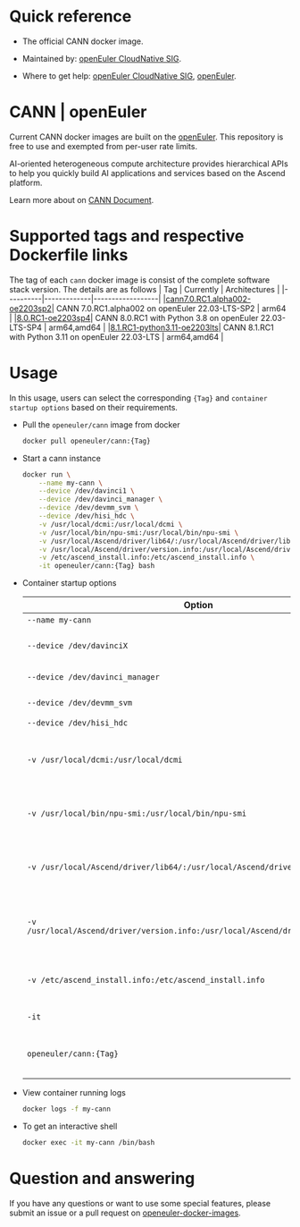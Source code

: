 # Quick reference

- The official CANN docker image.

- Maintained by: [openEuler CloudNative SIG](https://gitee.com/openeuler/cloudnative).

- Where to get help: [openEuler CloudNative SIG](https://gitee.com/openeuler/cloudnative), [openEuler](https://gitee.com/openeuler/community).

# CANN | openEuler
Current CANN docker images are built on the [openEuler](https://repo.openeuler.org/). This repository is free to use and exempted from per-user rate limits.

AI-oriented heterogeneous compute architecture provides hierarchical APIs to help you quickly build AI applications and services based on the Ascend platform.

Learn more about on [CANN Document](https://www.hiascend.com/en/document).

# Supported tags and respective Dockerfile links
The tag of each `cann` docker image is consist of the complete software stack version. The details are as follows
|    Tag   |  Currently  |   Architectures  |
|----------|-------------|------------------|
|[cann7.0.RC1.alpha002-oe2203sp2](https://gitee.com/openeuler/openeuler-docker-images/blob/master/AI/cann/7.0.RC1.alpha002/22.03-lts-sp2/Dockerfile)| CANN 7.0.RC1.alpha002 on openEuler 22.03-LTS-SP2 | arm64 |
|[8.0.RC1-oe2203sp4](https://gitee.com/openeuler/openeuler-docker-images/blob/master/AI/cann/8.0.RC1/22.03-lts-sp4/Dockerfile)| CANN 8.0.RC1 with Python 3.8 on openEuler 22.03-LTS-SP4 | arm64,amd64 |
|[8.1.RC1-python3.11-oe2203lts](https://gitee.com/openeuler/openeuler-docker-images/blob/master/AI/cann/8.1.RC1-python3.11/22.03-lts/Dockerfile)| CANN 8.1.RC1 with Python 3.11 on openEuler 22.03-LTS | arm64,amd64 |
# Usage
In this usage, users can select the corresponding `{Tag}` and `container startup options` based on their requirements.

- Pull the `openeuler/cann` image from docker

	```bash
	docker pull openeuler/cann:{Tag}
	```

- Start a cann instance

	```bash
	docker run \
        --name my-cann \
        --device /dev/davinci1 \
        --device /dev/davinci_manager \
        --device /dev/devmm_svm \
        --device /dev/hisi_hdc \
        -v /usr/local/dcmi:/usr/local/dcmi \
        -v /usr/local/bin/npu-smi:/usr/local/bin/npu-smi \
        -v /usr/local/Ascend/driver/lib64/:/usr/local/Ascend/driver/lib64/ \
        -v /usr/local/Ascend/driver/version.info:/usr/local/Ascend/driver/version.info \
        -v /etc/ascend_install.info:/etc/ascend_install.info \
        -it openeuler/cann:{Tag} bash
	```

- Container startup options

	| Option | Description |
	|--|--|
    | `--name my-cann` | Names the container `my-cann`. |
    | `--device /dev/davinciX` | NPU device, where `X` is the physical ID number of the chip, e.g., davinci1. |
    | `--device /dev/davinci_manager` | Davinci-related management device. |
    | `--device /dev/devmm_svm` | Memory management-related device. |
    | `--device /dev/hisi_hdc` | 	HDC-related management device. |
	| `-v /usr/local/dcmi:/usr/local/dcmi` | Mounts the host's DCMI .so and interface file directory /usr/local/dcmi to the container. Please modify according to actual situation. |
    | `-v /usr/local/bin/npu-smi:/usr/local/bin/npu-smi` | Mount the host npu-smi tool "/usr/local/bin/npu-smi" into the container. Please modify it according to the actual situation. |
    | `-v /usr/local/Ascend/driver/lib64/:/usr/local/Ascend/driver/lib64/` | Mounts the host directory /usr/local/Ascend/driver/lib64/driver to the container. Please modify according to the path where the driver's .so files are located. |
    | `-v /usr/local/Ascend/driver/version.info:/usr/local/Ascend/driver/version.info` | Mounts the host's version information file /usr/local/Ascend/driver/version.info to the container. Please modify according to actual situation. |
    | `-v /etc/ascend_install.info:/etc/ascend_install.info` | Mounts the host's installation information file /etc/ascend_install.info to the container. |
    | `-it` | Starts the container in interactive mode with a terminal (bash). |
    | `openeuler/cann:{Tag}` | Specifies the Docker image to run, replace `{Tag}` with the specific version or tag of the `openeuler/cann` image you want to use. |

- View container running logs

	```bash
	docker logs -f my-cann
	```

- To get an interactive shell

	```bash
	docker exec -it my-cann /bin/bash
	```

# Question and answering
If you have any questions or want to use some special features, please submit an issue or a pull request on [openeuler-docker-images](https://gitee.com/openeuler/openeuler-docker-images).